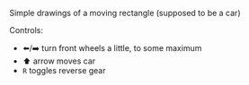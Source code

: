 Simple drawings of a moving rectangle (supposed to be a car)

Controls:
- ⬅️/➡️ turn front wheels a little, to some maximum
- ⬆️ arrow moves car
- `R` toggles reverse gear
